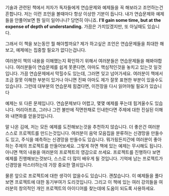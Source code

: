 기술과 관련된 책에서 저자가 독자들에게 연습문제와 예제들을 꼭 해보라고 조언하는건 흔합니다. 저는 이런 조언을 볼때마다 항상 이상한 기분이 듭니다. 내가 연습문제와 예제들을 안풀어보면 뭔 일이 일어나나? 당연히 아니죠. **I'll gain some time, but at the expense of depth of understanding.** 가끔은 가치있겠지만, 또 아닐때도 있습니다.

그래서 이 책을 보는동안 뭘 해야할까요? 제가 하고싶은 조언은 연습문제들을 최대한 해보고, 예제에는 집중할 필요가 없다는겁니다.

여러분이 책의 내용을 이해했는지 확인하기 위해서 여러분들은 연습문제들을 해봐야합니다. 여러분들이 연습문제를 쉽게 못푼다면, 아마도 핵심적인것을 놓치고 있는것 일것입니다. 가끔 연습문제에서 막힐수도 있는데, 그러면 잊고 넘어가세요. 여러분이 책에서 조금 잘못 이해한 부분이 있거나 아니면 진짜 아마도 제가 잘못 표현한 부분이 있을수도 있습니다. 그런데 대부분의 연습문제 힘겹다면, 이전장을 다시 읽어야될 필요가 있습니다

예제는 또 다른 문제입니다. 연습문제보다 어렵고, 몇몇 예제를 푸는데 힘겨울수도 있습니다. 머리아프죠, 그러나 그런 불만에 직면한채로 인내한다면 주제에 대한 진실된 이해와 내면화를 얻을것입니다.

말 나온 김에, 저는 모든 예제를 도전해보는것을 추천하지 않습니다. 더 좋은건 여러분 스스로 프로젝트를 만드는것입니다. 여러분이 음악 모음집을 분류하는 신경망을 만들수도 있고, 주식을 예측하는 신경망을 만들수도 있습니다. 뭐가됬든지간에 여러분이 좋아하는 주제의 프로젝트를 만들어보세요. 그렇게 하면 책에 있는 예제는 무시해도 됩니다. 아니면 책의 내용을 여러분의 프로젝트의 영감으로 쓰세요. 프로젝트를 진행하다 보면 예제를 진행해보는것보다, 스스로 더 많이 배우게 될 것입니다. 기억에 남는 프로젝트가 신경망을 마스터하는데 가장 중요한 열쇠입니다.

물론 앞으로 프로젝트에 대한 생각이 없을수도 있습니다. 괜찮습니다. 이 예제들을 풀다 보면 프로젝트에 대한 동기부여가 도리것입니다. 그리고 이 책에 있는 여러 강의들을 여러분의 창의적인 개인 프로젝트의 아이디어를 찾는데에 도움이 되도록 사용하세요.

